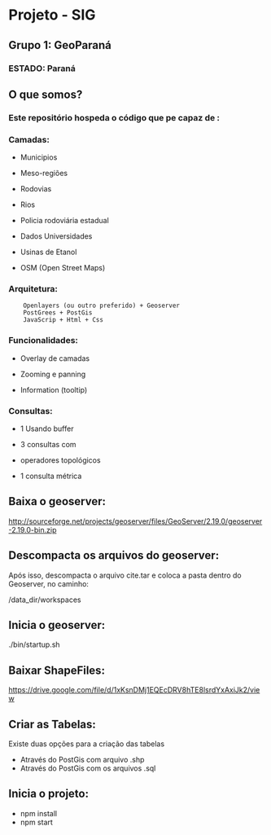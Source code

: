 # Projeto - SIG

## Grupo 1:  GeoParaná

### ESTADO: Paraná

## O que somos?
### Este repositório hospeda o código que pe capaz de :
### Camadas:

* Municipios

* Meso-regiões

* Rodovias

* Rios

* Policia rodoviária estadual

* Dados Universidades

* Usinas de Etanol

* OSM (Open Street Maps)


### Arquitetura:

        Openlayers (ou outro preferido) + Geoserver 
        PostGrees + PostGis
        JavaScrip + Html + Css


### Funcionalidades:

* Overlay de camadas

* Zooming e panning

* Information (tooltip)

 

### Consultas:

* 1 Usando buffer

* 3 consultas com
* operadores topológicos

* 1 consulta métrica


## Baixa o geoserver:
http://sourceforge.net/projects/geoserver/files/GeoServer/2.19.0/geoserver-2.19.0-bin.zip

## Descompacta os arquivos do geoserver:
Após isso, descompacta o arquivo cite.tar e coloca a pasta dentro do Geoserver, no caminho:

/data_dir/workspaces

## Inicia o geoserver:
./bin/startup.sh

## Baixar ShapeFiles:
https://drive.google.com/file/d/1xKsnDMj1EQEcDRV8hTE8lsrdYxAxiJk2/view

## Criar as Tabelas:
Existe duas opções para a criação das tabelas 
* Através do PostGis com arquivo .shp
* Através do PostGis com os arquivos .sql

## Inicia o projeto:
* npm install
* npm start
